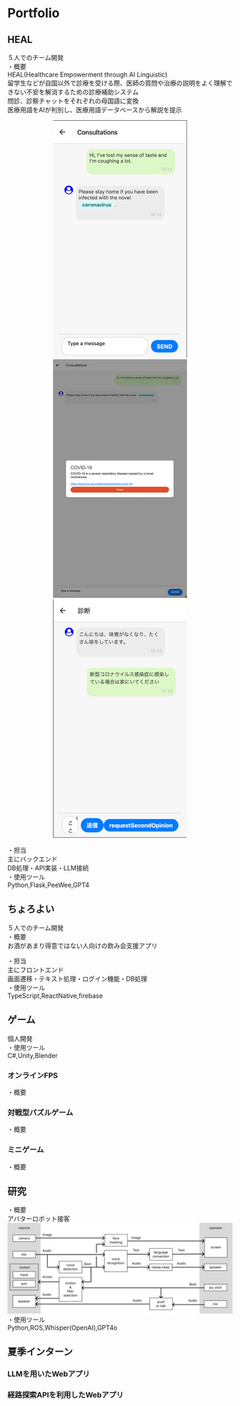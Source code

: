 # Portfolio

## HEAL
５人でのチーム開発<br>
・概要<br>
HEAL(Healthcare Empowerment through AI Linguistic)<br>
留学生などが自国以外で診療を受ける際、医師の質問や治療の説明をよく理解できない不安を解消するための診療補助システム<br>
問診、診察チャットをそれぞれの母国語に変換<br>
医療用語をAIが判別し、医療用語データベースから解説を提示<br>
<p align="center">
  <img src="./HEAL/images/patient_1.png" alt="Image 1" width="300">
  <img src="./HEAL/images/patient_2.png" alt="Image 2" width="300">
  <img src="./HEAL/images/doctor.png" alt="Image 3" width="300">
</p>
・担当<br>
主にバックエンド<br>
DB処理・API実装・LLM接続<br>
・使用ツール<br>
Python,Flask,PeeWee,GPT4

## ちょろよい
５人でのチーム開発<br>
・概要<br>
お酒があまり得意ではない人向けの飲み会支援アプリ<br>

・担当<br>
主にフロントエンド<br>
画面遷移・テキスト処理・ログイン機能・DB処理<br>
・使用ツール<br>
TypeScript,ReactNative,firebase

## ゲーム
個人開発<br>
・使用ツール<br>
C#,Unity,Blender
### オンラインFPS
・概要<br>
### 対戦型パズルゲーム
・概要<br>
### ミニゲーム
・概要<br>

## 研究
・概要<br>
アバターロボット接客
![システム図](/Research/system_overview.png)
・使用ツール<br>
Python,ROS,Whisper(OpenAI),GPT4o

## 夏季インターン
### LLMを用いたWebアプリ
### 経路探索APIを利用したWebアプリ

